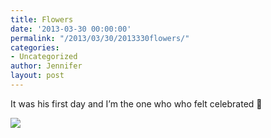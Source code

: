 ```yaml
---
title: Flowers
date: '2013-03-30 00:00:00'
permalink: "/2013/03/30/2013330flowers/"
categories:
- Uncategorized
author: Jennifer
layout: post
---
```


It was his first day and I&#8217;m the one who who felt celebrated 🙂

![](http://static1.squarespace.com/static/50db6bb3e4b015296cd43789/50dfa5b1e4b0dc6320e0b5ea/5156e6dce4b052be77325722/1364649692987/iphone-20130330092005-0.jpg)
